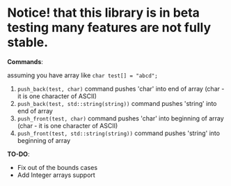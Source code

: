 # Notice! that this library is in beta testing many features are not fully stable.

**Commands**:

assuming you have array like `char test[] = "abcd";`
1. `push_back(test, char)` command pushes 'char' into end of array (char - it is one character of ASCII)
2. `push_back(test, std::string(string))` command pushes 'string' into end of array
3. `push_front(test, char)` command pushes 'char' into beginning of array (char - it is one character of ASCII)
4. `push_front(test, std::string(string))` command pushes 'string' into beginning of array


**TO-DO**:
* Fix out of the bounds cases
* Add Integer arrays support
